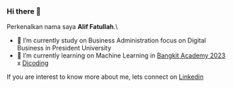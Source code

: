 ### Hi there 👋

Perkenalkan nama saya **Alif Fatullah**.\

- 🔭 I’m currently study on Business Administration focus on Digital Business in President University
- 🌱 I’m currently learning on Machine Learning in [Bangkit Academy 2023](https://grow.google/intl/id_id/bangkit/?tab=machine-learning) x [Dicoding](https://www.dicoding.com)

If you are interest to know more about me, lets connect on [Linkedin](https://www.linkedin.com/in/aliffatullah/)
